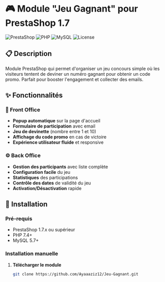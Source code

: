 # 🎮 Module "Jeu Gagnant" pour PrestaShop 1.7

![PrestaShop](https://img.shields.io/badge/PrestaShop-1.7%2B-orange)
![PHP](https://img.shields.io/badge/PHP-7.4%2B-blue)
![MySQL](https://img.shields.io/badge/MySQL-5.7%2B-green)
![License](https://img.shields.io/badge/Licence-MIT-yellow)

## 📋 Description

Module PrestaShop qui permet d'organiser un jeu concours simple où les visiteurs tentent de deviner un numéro gagnant pour obtenir un code promo. Parfait pour booster l'engagement et collecter des emails.

## ✨ Fonctionnalités

### 🎯 Front Office
- **Popup automatique** sur la page d'accueil
- **Formulaire de participation** avec email
- **Jeu de devinette** (nombre entre 1 et 10)
- **Affichage du code promo** en cas de victoire
- **Expérience utilisateur fluide** et responsive

### ⚙️ Back Office
- **Gestion des participants** avec liste complète
- **Configuration facile** du jeu
- **Statistiques** des participations
- **Contrôle des dates** de validité du jeu
- **Activation/Désactivation** rapide

## 🚀 Installation

### Pré-requis
- PrestaShop 1.7.x ou supérieur
- PHP 7.4+
- MySQL 5.7+

### Installation manuelle
1. **Télécharger le module**
   ```bash
   git clone https://github.com/Ayaaaziz12/Jeu-Gagnant.git
